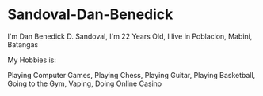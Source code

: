 # Sandoval-Dan-Benedick
I'm Dan Benedick D. Sandoval, I'm 22 Years Old, I live in Poblacion, Mabini, Batangas

My Hobbies is:

Playing Computer Games, 
Playing Chess, 
Playing Guitar, 
Playing Basketball, 
Going to the Gym, 
Vaping, 
Doing Online Casino
